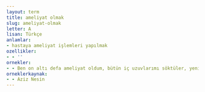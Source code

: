 ```yaml
---
layout: term
title: ameliyat olmak
slug: ameliyat-olmak
letter: A
lisan: Türkçe
anlamlar:
- hastaya ameliyat işlemleri yapılmak
ozellikler:
- - ''
ornekler:
- - Ben on altı defa ameliyat oldum, bütün iç uzuvlarımı söktüler, yeniden taktılar.
orneklerkaynak:
- - Aziz Nesin
---
```


